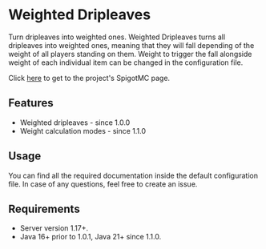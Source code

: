 # Weighted Dripleaves

Turn dripleaves into weighted ones. Weighted Dripleaves turns all dripleaves into weighted ones, meaning that they will fall depending of the weight of all players standing on them. Weight to trigger the fall alongside weight of each individual item can be changed in the configuration file.

Click [here](https://www.spigotmc.org/resources/weighted-dripleaves.93257/) to get to the project's SpigotMC page.

## Features

* Weighted dripleaves - since 1.0.0
* Weight calculation modes - since 1.1.0

## Usage

You can find all the required documentation inside the default configuration file. In case of any questions, feel free to create an issue.

## Requirements

* Server version 1.17+.
* Java 16+ prior to 1.0.1, Java 21+ since 1.1.0.
